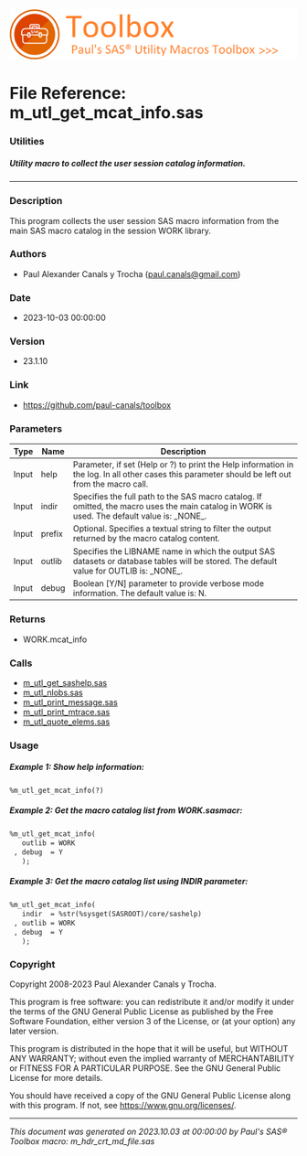 [![../../misc/images/doc_header.png](../../misc/images/doc_header.png)](#)
# 
# File Reference: m_utl_get_mcat_info.sas

### Utilities

##### Utility macro to collect the user session catalog information.

***

### Description
This program collects the user session SAS macro information from the main SAS macro catalog in the session WORK library.



### Authors
* Paul Alexander Canals y Trocha (paul.canals@gmail.com)

### Date
* 2023-10-03 00:00:00

### Version
* 23.1.10

### Link
* https://github.com/paul-canals/toolbox

### Parameters
| Type | Name | Description |
| ---- | ---- | ----------- |
| Input | help | Parameter, if set (Help or ?) to print the Help information in the log. In all other cases this parameter should be left out from the macro call. |
| Input | indir | Specifies the full path to the SAS macro catalog. If omitted, the macro uses the main catalog in WORK is used. The default value is: \_NONE\_. |
| Input | prefix | Optional. Specifies a textual string to filter the output returned by the macro catalog content. |
| Input | outlib | Specifies the LIBNAME name in which the output SAS datasets or database tables will be stored. The default value for OUTLIB is: \_NONE\_. |
| Input | debug | Boolean [Y/N] parameter to provide verbose mode information. The default value is: N. |

### Returns
* WORK.mcat_info

### Calls
* [m_utl_get_sashelp.sas](m_utl_get_sashelp.md)
* [m_utl_nlobs.sas](m_utl_nlobs.md)
* [m_utl_print_message.sas](m_utl_print_message.md)
* [m_utl_print_mtrace.sas](m_utl_print_mtrace.md)
* [m_utl_quote_elems.sas](m_utl_quote_elems.md)

### Usage

##### Example 1: Show help information:
```sas
%m_utl_get_mcat_info(?)
```

##### Example 2: Get the macro catalog list from WORK.sasmacr:
```sas
%m_utl_get_mcat_info(
   outlib = WORK
 , debug  = Y
   );
```

##### Example 3: Get the macro catalog list using INDIR parameter:
```sas
%m_utl_get_mcat_info(
   indir  = %str(%sysget(SASROOT)/core/sashelp)
 , outlib = WORK
 , debug  = Y
   );
```

### Copyright
Copyright 2008-2023 Paul Alexander Canals y Trocha. 
 
This program is free software: you can redistribute it and/or modify 
it under the terms of the GNU General Public License as published by 
the Free Software Foundation, either version 3 of the License, or 
(at your option) any later version. 
 
This program is distributed in the hope that it will be useful, 
but WITHOUT ANY WARRANTY; without even the implied warranty of 
MERCHANTABILITY or FITNESS FOR A PARTICULAR PURPOSE. See the 
GNU General Public License for more details. 
 
You should have received a copy of the GNU General Public License 
along with this program. If not, see <https://www.gnu.org/licenses/>. 


***
*This document was generated on 2023.10.03 at 00:00:00 by Paul's SAS&reg; Toolbox macro: m_hdr_crt_md_file.sas*
